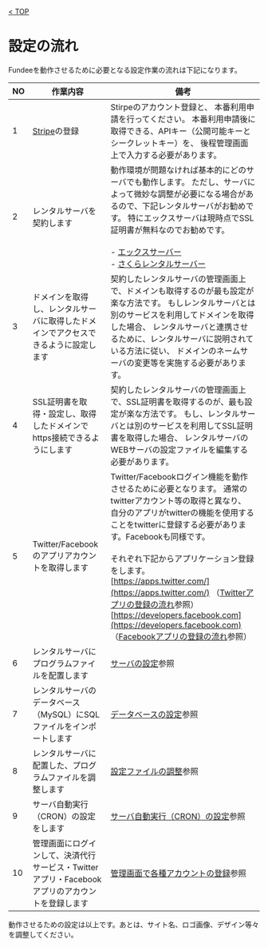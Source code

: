[< TOP](/README.md)

# 設定の流れ
Fundeeを動作させるために必要となる設定作業の流れは下記になります。

|NO|作業内容|備考|
|----|----|----|
|1|[Stripe](https://stripe.com/jp)の登録|Stirpeのアカウント登録と、 本番利用申請を行ってください。 本番利用申請後に取得できる、APIキー（公開可能キーとシークレットキー）を、 後程管理画面上で入力する必要があります。|
|2|レンタルサーバを契約します|動作環境が問題なければ基本的にどのサーバでも動作します。 ただし、サーバによって微妙な調整が必要になる場合があるので、下記レンタルサーバがお勧めです。 特にエックスサーバは現時点でSSL証明書が無料なのでお勧めです。<br><br>- [エックスサーバー](https://www.xserver.ne.jp/)<br>- [さくらレンタルサーバー](http://www.sakura.ne.jp/)|
|3|ドメインを取得し、レンタルサーバに取得したドメインでアクセスできるように設定します|契約したレンタルサーバの管理画面上で、ドメインも取得するのが最も設定が楽な方法です。 もしレンタルサーバとは別のサービスを利用してドメインを取得した場合、 レンタルサーバと連携させるために、レンタルサーバに説明されている方法に従い、 ドメインのネームサーバの変更等を実施する必要があります。|
|4|SSL証明書を取得・設定し、取得したドメインでhttps接続できるようにします|契約したレンタルサーバの管理画面上で、SSL証明書を取得するのが、最も設定が楽な方法です。 もし、レンタルサーバとは別のサービスを利用してSSL証明書を取得した場合、 レンタルサーバのWEBサーバの設定ファイルを編集する必要があります。|
|5|Twitter/Facebookのアプリアカウントを取得します|Twitter/Facebookログイン機能を動作させるために必要となります。 通常のtwitterアカウント等の取得と異なり、 自分のアプリがtwitterの機能を使用することをtwitterに登録する必要があります。Facebookも同様です。<br><br>それぞれ下記からアプリケーション登録をします。<br>[https://apps.twitter.com/](https://apps.twitter.com/) （[Twitterアプリの登録の流れ](/twitter.md)参照）<br>[https://developers.facebook.com](https://developers.facebook.com) （[Facebookアプリの登録の流れ](/facebook.md)参照）|
|6|レンタルサーバにプログラムファイルを配置します|[サーバの設定](/server.md)参照|
|7|レンタルサーバのデータベース（MySQL）にSQLファイルをインポートします|[データベースの設定](/db.md)参照|
|8|レンタルサーバに配置した、プログラムファイルを調整します|[設定ファイルの調整](/config.md)参照|
|9|サーバ自動実行（CRON）の設定をします|[サーバ自動実行（CRON）の設定](/cron.md)参照|
|10|管理画面にログインして、決済代行サービス・Twitterアプリ・Facebookアプリのアカウントを登録します|[管理画面で各種アカウントの登録](/admin.md)参照|

動作させるための設定は以上です。あとは、サイト名、ロゴ画像、デザイン等々を調整してください。

